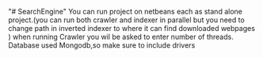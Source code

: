 "# SearchEngine" 
You can run project on netbeans each as stand alone project.(you can run both crawler and indexer in parallel but you need to change path in inverted indexer to where it can find downloaded webpages  )
when running Crawler you wil be asked to enter number of threads.
Database used Mongodb,so make sure to include drivers